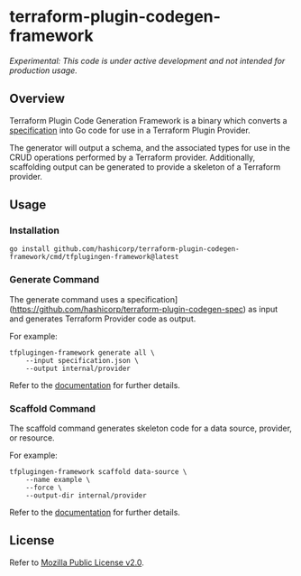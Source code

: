 # terraform-plugin-codegen-framework

_Experimental: This code is under active development and not intended for production usage._

## Overview

Terraform Plugin Code Generation Framework is a binary which converts a [specification](https://github.com/hashicorp/terraform-plugin-codegen-spec) into Go code for use in a Terraform Plugin Provider.

The generator will output a schema, and the associated types for use in the CRUD operations performed by a Terraform provider. Additionally, scaffolding output can be generated to provide a skeleton of a Terraform provider.

## Usage

### Installation

```shell
go install github.com/hashicorp/terraform-plugin-codegen-framework/cmd/tfplugingen-framework@latest
```

### Generate Command

The generate command uses a specification](https://github.com/hashicorp/terraform-plugin-codegen-spec) as input and generates Terraform Provider code as output.

For example:

```shell
tfplugingen-framework generate all \
    --input specification.json \
    --output internal/provider
```

Refer to the [documentation](https://developer.hashicorp.com/terraform/plugin/code-generation/framework-generator#generate-command) for further details.

### Scaffold Command

The scaffold command generates skeleton code for a data source, provider, or resource.

For example:

```shell
tfplugingen-framework scaffold data-source \
    --name example \
    --force \
    --output-dir internal/provider
```

Refer to the [documentation](https://developer.hashicorp.com/terraform/plugin/code-generation/framework-generator#scaffold-command) for further details.

## License

Refer to [Mozilla Public License v2.0](./LICENSE).
